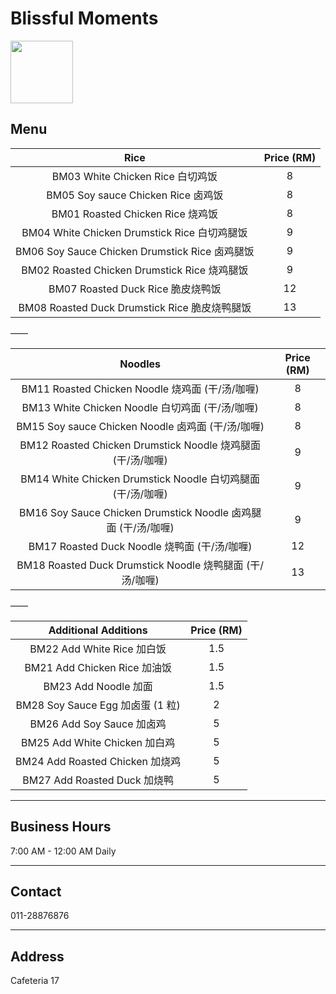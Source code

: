 # Blissful Moments

<img src="https://img.xmummap.com/ly3_blissful_logo.webp" width="100" height="100" >

## Menu

|                      Rice                      | Price (RM) |
| :--------------------------------------------: | :--------: |
|        BM03 White Chicken Rice 白切鸡饭        |     8      |
|       BM05 Soy sauce Chicken Rice 卤鸡饭       |     8      |
|        BM01 Roasted Chicken Rice 烧鸡饭        |     8      |
|  BM04 White Chicken Drumstick Rice 白切鸡腿饭  |     9      |
| BM06 Soy Sauce Chicken Drumstick Rice 卤鸡腿饭 |     9      |
|  BM02 Roasted Chicken Drumstick Rice 烧鸡腿饭  |     9      |
|       BM07 Roasted Duck Rice 脆皮烧鸭饭        |     12     |
| BM08 Roasted Duck Drumstick Rice 脆皮烧鸭腿饭  |     13     |

——

|                            Noodles                            | Price (RM) |
| :-----------------------------------------------------------: | :--------: |
|        BM11 Roasted Chicken Noodle 烧鸡面 (干/汤/咖喱)        |     8      |
|        BM13 White Chicken Noodle 白切鸡面 (干/汤/咖喱)        |     8      |
|       BM15 Soy sauce Chicken Noodle 卤鸡面 (干/汤/咖喱)       |     8      |
|  BM12 Roasted Chicken Drumstick Noodle 烧鸡腿面 (干/汤/咖喱)  |     9      |
|  BM14 White Chicken Drumstick Noodle 白切鸡腿面 (干/汤/咖喱)  |     9      |
| BM16 Soy Sauce Chicken Drumstick Noodle 卤鸡腿面 (干/汤/咖喱) |     9      |
|         BM17 Roasted Duck Noodle 烧鸭面 (干/汤/咖喱)          |     12     |
|   BM18 Roasted Duck Drumstick Noodle 烧鸭腿面 (干/汤/咖喱)    |     13     |

——

|       Additional Additions       | Price (RM) |
| :------------------------------: | :--------: |
|    BM22 Add White Rice 加白饭    |    1.5     |
|   BM21 Add Chicken Rice 加油饭   |    1.5     |
|       BM23 Add Noodle 加面       |    1.5     |
| BM28 Soy Sauce Egg 加卤蛋 (1 粒) |     2      |
|    BM26 Add Soy Sauce 加卤鸡     |     5      |
|  BM25 Add White Chicken 加白鸡   |     5      |
| BM24 Add Roasted Chicken 加烧鸡  |     5      |
|   BM27 Add Roasted Duck 加烧鸭   |     5      |

---

## Business Hours

7:00 AM - 12:00 AM Daily

---

## Contact

011-28876876

---

## Address

Cafeteria 17
